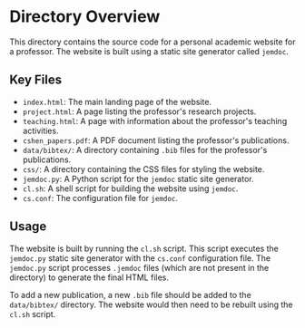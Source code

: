 # Directory Overview

This directory contains the source code for a personal academic website for a professor. The website is built using a static site generator called `jemdoc`.

## Key Files

*   `index.html`: The main landing page of the website.
*   `project.html`: A page listing the professor's research projects.
*   `teaching.html`: A page with information about the professor's teaching activities.
*   `cshen_papers.pdf`: A PDF document listing the professor's publications.
*   `data/bibtex/`: A directory containing `.bib` files for the professor's publications.
*   `css/`: A directory containing the CSS files for styling the website.
*   `jemdoc.py`: A Python script for the `jemdoc` static site generator.
*   `cl.sh`: A shell script for building the website using `jemdoc`.
*   `cs.conf`: The configuration file for `jemdoc`.

## Usage

The website is built by running the `cl.sh` script. This script executes the `jemdoc.py` static site generator with the `cs.conf` configuration file. The `jemdoc.py` script processes `.jemdoc` files (which are not present in the directory) to generate the final HTML files.

To add a new publication, a new `.bib` file should be added to the `data/bibtex/` directory. The website would then need to be rebuilt using the `cl.sh` script.

